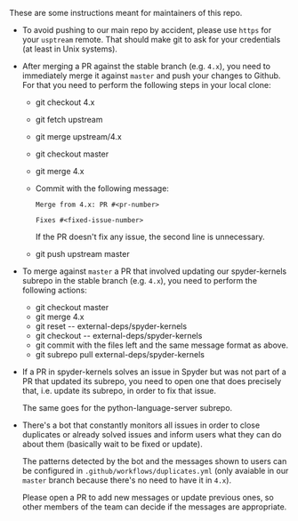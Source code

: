These are some instructions meant for maintainers of this repo.

* To avoid pushing to our main repo by accident, please use `https` for your `usptream` remote. That should make git to ask for your credentials (at least in Unix systems).
* After merging a PR against the stable branch (e.g. `4.x`), you need to immediately merge it against `master` and push your changes to Github.
  For that you need to perform the following steps in your local clone:

    - git checkout 4.x
    - git fetch upstream
    - git merge upstream/4.x
    - git checkout master
    - git merge 4.x
    - Commit with the following message:

          Merge from 4.x: PR #<pr-number>

          Fixes #<fixed-issue-number>

      If the PR doesn't fix any issue, the second line is unnecessary.
    - git push upstream master

* To merge against `master` a PR that involved updating our spyder-kernels subrepo in the stable branch (e.g. `4.x`), you need to perform the following actions:

    - git checkout master
    - git merge 4.x
    - git reset -- external-deps/spyder-kernels
    - git checkout -- external-deps/spyder-kernels
    - git commit with the files left and the same message format as above.
    - git subrepo pull external-deps/spyder-kernels

* If a PR in spyder-kernels solves an issue in Spyder but was not part of a PR that updated its subrepo, you need to open one that does precisely that, i.e. update its subrepo, in order to fix that issue. 

    The same goes for the python-language-server subrepo.

* There's a bot that constantly monitors all issues in order to close duplicates or already solved issues and inform users what they can do about them (basically wait to be fixed or update).

    The patterns detected by the bot and the messages shown to users can be configured in `.github/workflows/duplicates.yml` (only avaiable in our `master` branch because there's no need to have it in `4.x`).

    Please open a PR to add new messages or update previous ones, so other members of the team can decide if the messages are appropriate.
